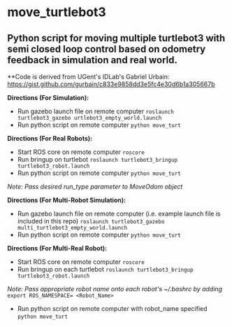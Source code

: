# move_turtlebot3
## Python script for moving multiple turtlebot3 with semi closed loop control based on odometry feedback in simulation and real world.

**Code is derived from UGent's IDLab's Gabriel Urbain: https://gist.github.com/gurbain/c833e9858dd3e5fc4e30d6b1a305667b 

**Directions (For Simulation):**
- Run gazebo launch file on remote computer
`roslaunch turtlebot3_gazebo urtlebot3_empty_world.launch`
- Run python script on remote computer
`python move_turt`  

**Directions (For Real Robots):**
- Start ROS core on remote computer 
`roscore`
- Run bringup on turtlebot
`roslaunch turtlebot3_bringup turtlebot3_robot.launch`
- Run python script on remote computer
`python move_turt`  

*Note: Pass desired run_type parameter to MoveOdom object*

**Directions (For Multi-Robot Simulation):**
- Run gazebo launch file on remote computer (i.e. example launch file is included in this repo)
`roslaunch turtlebot3_gazebo multi_turtlebot3_empty_world.launch`
- Run python script on remote computer
`python move_turt`  

**Directions (For Multi-Real Robot):**
- Start ROS core on remote computer 
`roscore`
- Run bringup on each turtlebot
`roslaunch turtlebot3_bringup turtlebot3_robot.launch`

*Note: Pass appropriate robot name onto each robot's ~/.bashrc by adding* `export ROS_NAMESPACE= <Robot_Name>`
- Run python script on remote computer with robot_name specified
`python move_turt`  

